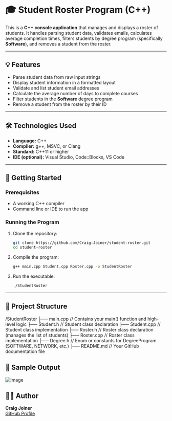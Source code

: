 # 🎓 Student Roster Program (C++)

This is a **C++ console application** that manages and displays a roster of students. It handles parsing student data, validates emails, calculates average completion times, filters students by degree program (specifically **Software**), and removes a student from the roster.

---

## 💡 Features

- Parse student data from raw input strings  
- Display student information in a formatted layout  
- Validate and list student email addresses  
- Calculate the average number of days to complete courses  
- Filter students in the **Software** degree program  
- Remove a student from the roster by their ID  

---

## 🛠️ Technologies Used

- **Language:** C++  
- **Compiler:** g++, MSVC, or Clang  
- **Standard:** C++11 or higher  
- **IDE (optional):** Visual Studio, Code::Blocks, VS Code  

---

## 🚀 Getting Started

### Prerequisites

- A working C++ compiler
- Command line or IDE to run the app

### Running the Program

1. Clone the repository:
    ```bash
    git clone https://github.com/Craig-Joiner/student-roster.git
    cd student-roster
    ```

2. Compile the program:
    ```bash
    g++ main.cpp Student.cpp Roster.cpp -o StudentRoster
    ```

3. Run the executable:
    ```bash
    ./StudentRoster
    ```

---

## 📁 Project Structure

/StudentRoster
├── main.cpp              // Contains your main() function and high-level logic
├── Student.h             // Student class declaration
├── Student.cpp           // Student class implementation
├── Roster.h              // Roster class declaration (manages the list of students)
├── Roster.cpp            // Roster class implementation
├── Degree.h              // Enum or constants for DegreeProgram (SOFTWARE, NETWORK, etc.)
├── README.md             // Your GitHub documentation file


## 📸 Sample Output

![image](https://github.com/user-attachments/assets/ddcc1934-6a5b-48ea-b447-d7e45a790de4)

## 🙋‍♂️ Author

**Craig Joiner**  
[GitHub Profile](https://github.com/Craig-Joiner)

